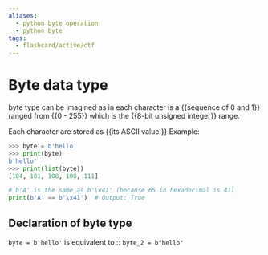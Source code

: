 ```yaml
---
aliases:
  - python byte operation
  - python byte 
tags:
  - flashcard/active/ctf
---
```

# Byte data type
byte type can be imagined as in each character is a {{sequence of 0 and 1}} ranged from {{0 - 255}} which is the {{8-bit unsigned integer}} range. <!--SR:!2024-12-18,4,270!2024-12-18,4,270!2024-12-17,3,250--> 

Each character are stored as {{its ASCII value.}}
Example:
```py
>>> byte = b'hello'
>>> print(byte)
b'hello'
>>> print(list(byte))
[104, 101, 108, 108, 111]

# b'A' is the same as b'\x41' (because 65 in hexadecimal is 41)
print(b'A' == b'\x41')  # Output: True
```
<!--SR:!2024-12-18,4,270-->


## Declaration of byte type 
`byte = b'hello'` is equivalent to :: `byte_2 = b"hello"` <!--SR:!2024-12-18,4,270-->


